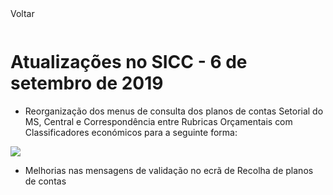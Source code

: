 <div style="width:100%; height:30px"><span onclick="loadMdDoc('atualizacoes', ['btnMenu'],'', null)" class="voltar">Voltar</span></div>

# Atualizações no SICC - 6 de setembro de 2019

- Reorganização dos menus de consulta dos planos de contas Setorial do MS, Central e Correspondência entre Rubricas Orçamentais com Classificadores económicos para a seguinte forma:

![](https://spmssicc.github.io/pages/markdown/atual_sist_5_set_9.assets/atual_sist_5_set_9-e8bc7f73.png)

- Melhorias nas mensagens de validação no ecrã de Recolha de planos de contas

